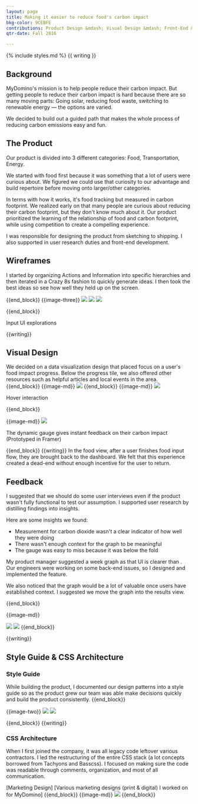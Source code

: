 ```yaml
---
layout: page
title: Making it easier to reduce food's carbon impact
bkg-color: 9CEBFE
contributions: Product Design &mdash; Visual Design &mdash; Front-End &mdash; User Research
qtr-date: Fall 2016

---
```

{% include styles.md %}
{{ writing }}
## Background

MyDomino's mission is to help people reduce their carbon impact. But getting people to reduce their carbon impact is hard because there are so many moving parts: Going solar, reducing food waste, switching to renewable energy — the options are varied.

We decided to build out a guided path that makes the whole process of reducing carbon emissions easy and fun.

## The Product

Our product is divided into 3 different categories: Food, Transportation, Energy.

We started with food first because it was something that a lot of users were curious about. We figured we could use that curiosity to our advantage and build repertoire before moving onto larger/other categories.

In terms with how it works, it's food tracking but measured in carbon footprint. We realized early on that many people are curious about reducing their carbon footprint, but they don't know much about it. Our product prioritized the learning of the relationship of food and carbon footprint, while using competition to create a compelling experience.

I was responsible for designing the product from sketching to shipping. I also supported in user research duties and front-end development.

## Wireframes

I started by organizing Actions and Information into specific hierarchies and then iterated in a Crazy 8s fashion to quickly generate ideas.
I then took the best ideas so see how well they held up on the screen.

{{end_block}}
{{image-three}}
<img class="w-100 w-33-ns" src="assets/food-challenge/wireframes-1.png">
<img class="w-100 w-33-ns" src="assets/food-challenge/wireframes-2.png">
<img class="w-100 w-33-ns" src="assets/food-challenge/wireframes-3.png">



{{end_block}}
<p class="db center tc mono gray f6 mt0  mb5"> Input UI explorations</p>
{{writing}}

## Visual Design
We decided on a data visualization design that placed focus on a user's food impact progress. Below the progress tile, we also offered other resources such as helpful articles and local events in the area.
{{end_block}}
{{image-md}}
<img class="w-100" src="/assets/food-challenge/myhome-v1.png">
{{end_block}}
{{image-md}}
<img class="w-100" src="assets/food-challenge/hover.gif">
<p class="center tc mono gray f6 mt0 mb5"> Hover interaction</p>
{{end_block}}

{{image-md}}
<img class="w-100" src="/assets/food-challenge/foodModal@1.5x.gif">
<p class="center tc mono gray f6 mt0 mb5">The dynamic gauge gives instant feedback on their carbon impact (Prototyped in Framer)</p>
{{end_block}}
{{writing}}
In the food view, after a user finishes food input flow, they are brought back to the dashboard. We felt that this experience created a dead-end without enough incentive for the user to return.

## Feedback

I suggested that we should do some user interviews even if the product wasn't fully functional to test our assumption. I supported user research by distilling findings into insights.

Here are some insights we found:
- Measurement for carbon dioxide wasn't a clear indicator of how well they were doing
- There wasn't enough context for the graph to be meaningful
- The gauge was easy to miss because it was below the fold

My product manager suggested a week graph as that UI is clearer than  . Our engineers were working on some back-end issues, so I designed and implemented the feature.

We also noticed that the graph would be a lot of valuable once users have established context. I suggested we move the graph into the results view.

{{end_block}}

{{image-md}}

<img class="w-100" src="https://canvas-files-prod.s3.amazonaws.com/uploads/765259d3-f505-4557-9b53-d95472ea333a/My-Home%20%207a%20.png">

<img class="w-100" src="https://canvas-files-prod.s3.amazonaws.com/uploads/3f945c0b-b83c-4676-ae3e-5b189c6dfc5d/desktop 1f--flip.png">
{{end_block}}

{{writing}}
## Style Guide & CSS Architecture

### Style Guide
While building the product, I documented our design patterns into a style guide so as the product grew our team was able make decisions quickly and build the product consistently.
{{end_block}}


{{image-two}}
<img class="w-40-l ma2 self-start" src="assets/food-challenge/sg-pg1.png">
<img class="w-40-l ma2 self-start" src="assets/food-challenge/sg-pg2.png">

{{end_block}}
{{writing}}
### CSS Architecture
When I first joined the company, it was all legacy code leftover various contractors. I led the restructuring of the entire CSS stack (a lot concepts borrowed from Tachyons and Basscss). I focused on making sure the code was readable through comments, organization, and most of all communication.

[Marketing Design]
[Various marketing designs (print & digital) I worked on for MyDomino]
{{end_block}}
{{image-md}}
<img class="w-100" src="https://canvas-files-prod.s3.amazonaws.com/uploads/aa9fbee6-8bf6-4824-ac89-7a27e137d3dd/Screen Shot 2017-04-03 at 7.55.12 PM.png">
{{end_block}}
